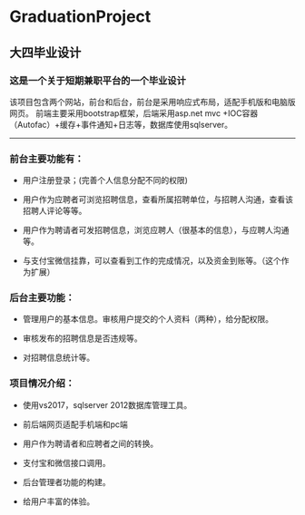# GraduationProject
## 大四毕业设计
### 这是一个关于短期兼职平台的一个毕业设计
该项目包含两个网站，前台和后台，前台是采用响应式布局，适配手机版和电脑版网页。	前端主要采用bootstrap框架，后端采用asp.net mvc +IOC容器（Autofac）+缓存+事件通知+日志等，数据库使用sqlserver。

***

### 前台主要功能有：

* 用户注册登录；(完善个人信息分配不同的权限)

* 用户作为应聘者可浏览招聘信息，查看所属招聘单位，与招聘人沟通，查看该招聘人评论等等。
	
* 用户作为聘请者可发招聘信息，浏览应聘人（很基本的信息），与应聘人沟通等。

* 与支付宝微信挂靠，可以查看到工作的完成情况，以及资金到账等。（这个作为扩展）

### 后台主要功能：

* 管理用户的基本信息。审核用户提交的个人资料（两种），给分配权限。

* 审核发布的招聘信息是否违规等。

* 对招聘信息统计等。

### 项目情况介绍：
* 使用vs2017，sqlserver 2012数据库管理工具。

* 前后端网页适配手机端和pc端

* 用户作为聘请者和应聘者之间的转换。

* 支付宝和微信接口调用。

* 后台管理者功能的构建。

* 给用户丰富的体验。

